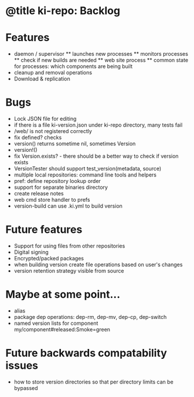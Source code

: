 # @title ki-repo: Backlog

# Features
* daemon / supervisor
** launches new processes
** monitors processes
** check if new builds are needed
** web site process
** common state for processes: which components are being built
* cleanup and removal operations
* Download & replication

# Bugs
* Lock JSON file for editing
* if there is a file ki-version.json under ki-repo directory, many tests fail
* /web/ is not registered correctly
* fix defined? checks
* version() returns sometime nil, sometimes Version
* version!()
* fix Version.exists? - there should be a better way to check if version exists
* VersionTester should support test_version(metadata, source)
* multiple local repositories: command line tools and helpers
* pref: define repository lookup order
* support for separate binaries directory
* create release notes
* web cmd store handler to prefs
* version-build can use .ki.yml to build version

# Future features
* Support for using files from other repositories
* Digital signing
* Encrypted/packed packages
* when building version create file operations based on user's changes
* version retention strategy visible from source

# Maybe at some point...
* alias
* package dep operations: dep-rm, dep-mv, dep-cp, dep-switch
* named version lists for component my/component#released:Smoke=green

# Future backwards compatability issues
* how to store version directories so that per directory limits can be bypassed
